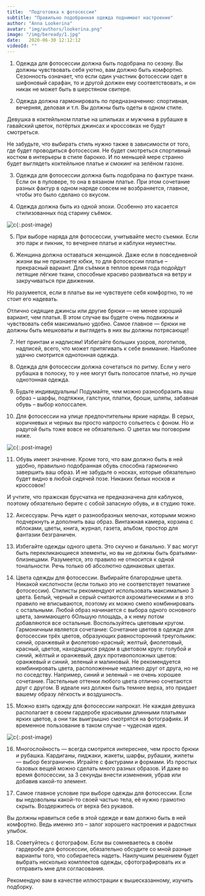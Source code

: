 ```yaml
---
title:  "Подготовка к фотосессии"
subtitle: "Правильно подобранная одежда поднимает настроение"
author: "Anna Lookerina"
avatar: "img/authors/lookerina.png"
image: "/img/beready/1.jpg"
date:   2020-06-30 12:12:12
videoId: ""
---
```


1. Одежда для фотосессии должна быть подобрана по сезону. 
Вы должны чувствовать себя уютно, вам должно быть комфортно. Сезонность означает, что если один участник фотосессии одет в шифоновый сарафан, то и другой должен ему соответствовать, и он никак не может быть в шерстяном свитере.

2. Одежда должна гармонировать по предназначению: спортивная, вечерняя, деловая и т.п.
Вы должны быть одеты в одном стиле.

Девушка в коктейльном платье на шпильках и мужчина в рубашке в гавайский цветок, потёртых джинсах и кроссовках не будут смотреться.

Не забудьте, что выбирать стиль нужно также в зависимости от того, где будет проводиться фотосессия. Не будет смотреться спортивный костюм в интерьеры в стиле барокко. И по меньшей мере странно будет выглядеть коктейльное платье и смокинг на зелёном газоне.

3. Одежда для фотосессии должна быть подобрана по фактуре ткани.
Если он в пуловере, то она в вязаном платье. При этом сочетание разных фактур в одном наряде совсем не возбраняется, главное, чтобы это было сделано со вкусом.

4. Одежда должна быть из одной эпохи.
Особенно это касается стилизованных под старину съёмок.

![c](./img/beready/1.jpg){:.post-image}

5. При выборе наряда для фотосессии, учитывайте место съемки.
Если это парк и пикник, то вечернее платье и каблуки неуместны.

6. Женщина должна оставаться женщиной.
Даже если в повседневной жизни вы не признаете юбки, то для фотосессии платье – прекрасный вариант. Для съёмки в теплое время года подойдут летящие лёгкие ткани, способные красиво развиваться на ветру и закручиваться при движении.

Но разумеется, если в платье вы не чувствуете себя комфортно, то не стоит его надевать.

Отлично сидящие джинсы или другие брюки — не менее хороший вариант, чем платья. В этом случае вы будете очень подвижны и чувствовать себя максимально удобно. Самое главное — брюки не должны быть мешковаты и выглядеть в них вы должны потрясающе!

7. Нет принтам и надписям!
Избегайте больших узоров, логотипов, надписей, всего, что может притягивать к себе внимание. Наиболее удачно смотрится однотонная одежда.

8. Одежда для фотосессии должна сочетаться по ритму.
Если у него рубашка в полоску, то у нее могут быть полосатое платье, но лучше однотонная одежда.

9. Будьте индивидуальны!
Подумайте, чем можно разнообразить ваш образ – шарфы, подтяжки, галстуки, платки, броши, шляпы, забавная обувь – выбор колоссален.

10. Для фотосессии на улице предпочтительны яркие наряды.
В серых, коричневых и черных вы просто напросто сольетесь с фоном. Но и радугой быть тоже вовсе не обязательно. О цветах мы поговорим ниже.

![c](./img/beready/2.jpg){:.post-image}

11. Обувь имеет значение.
Кроме того, что вам должно быть в ней удобно, правильно подобранная обувь способна гармонично завершить ваш образ. И не забудьте о носках, которые обязательно будет видно в любой сидячей позе. Никаких белых носков и кроссовок!

И учтите, что пражская брусчатка не предназначена для каблуков, поэтому обязательно берите с собой запасную обувь, и в студию тоже.

12. Аксессуары.
Речь идет о разнообразных мелочах, которыми можно подчеркнуть и дополнить ваш образ. Винтажная камера, корзина с яблоками, цветы, книга, журнал, газета, альбом, простор для фантазии безграничен.

13. Избегайте одежды одного цвета.
Это скучно и банально. У вас могут быть перекликающиеся элементы, но вы не должны быть братьями-близнецами. Разумеется, это правило не относится к одной тональности. Речь только об абсолютно одинаковых цветах.

14. Цвета одежды для фотосессии.
Выбирайте благородные цвета. Никакой кислотности (если только это не соответствует тематике фотосессии).
Стилисты рекомендуют использовать максимально 3 цвета. Белый, черный и серый считаются ахроматическими и в это правило не вписываются, поэтому их можно смело комбинировать с остальными.
Любой образ начинается с выбора одного основного цвета, занимающего бОльшую площадь, а к нему потом добавляются все остальные.
Воспользуйтесь цветовым кругом. Гармоничным является сочетание: Сочетание цветов в одежде для фотосессии
трёх цветов, образующих равносторонний треугольник: синий, оранжевый и фиолетово-красный; желтый, фиолетовый, красный,
цветов, находящихся рядом в цветовом круге: голубой и синий, жёлтый и оранжевый,
двух противоположных цветов: оранжевый и синий, зеленый и малиновый.
Не рекомендуется комбинировать цвета, расположенные недалеко друг от друга, но не по соседству. Например, синий и зеленый – не очень хорошее сочетание.
Пастельные оттенки любого цвета отлично сочетаются друг с другом.
В идеале низ должен быть темнее верха, это придает вашему образу лёгкость и воздушность.

15. Можно взять одежду для фотосессии напрокат.
Не каждая девушка располагает в своем гардеробе красивыми длинными платьями ярких цветов, а они так выигрышно смотрятся на фотографиях. И временное пользование в таком случае – чудесная идея.

![c](./img/beready/3.jpg){:.post-image}

16. Многослойность — всегда смотрится интереснее, чем просто брюки и рубашка. Кардиганы, пиджаки, жакеты, шарфы, рубашки, жилеты — выбор безграничен. Играйте с фактурами и формами. Из простых базовых вещей можно сделать много разных образов. И даже во время фотосессии, за 3 секунды внести изменения, убрав или добавив какой-то элемент.

17. Самое главное условие при выборе одежды для фотосессии.
Если вы недовольны какой-то своей частью тела, её нужно грамотно скрыть. Воздержитесь от верха без рукавов. 

Вы должны нравиться себе в этой одежде и вам должно быть в ней комфортно. Ведь именно это – залог хорошего настроения и радостных улыбок.

18. Советуйтесь с фотографом.
Если вы сомневаетесь в своём гардеробе для фотосессии, обязательно обсудите со мной разные варианты того, что собираетесь надеть. Наилучшим решением будет выбрать несколько комплектов одежды, сфотографировать их и отправить мне для согласования.

Рекомендую вам в качестве иллюстрации к вышесказанному, изучить подборку.
